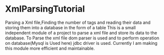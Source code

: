 # XmlParsingTutorial
Parsing a Xml file,Finding the number of tags and reading their data and storing them into a database in the form of a table
This is a small independent module of a project to parse a xml file and store its data to the database.
To Parse the xml file dom parser is used and to perform operation on database(Mysql is Used here) jdbc driver is used.
Currently I am making this module more efficient and maintainable.

